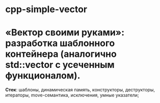 # cpp-simple-vector
# **«Вектор своими руками»**: разработка шаблонного контейнера (аналогично std::vector с усеченным функционалом).

**Стек**: шаблоны, динамическая память, конструкторы, деструкторы, итераторы, move-семантика, исключения, умные указатели;
